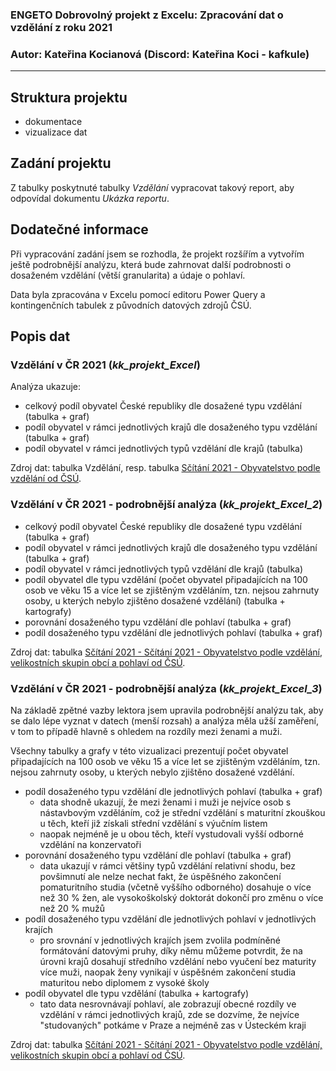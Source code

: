 ### ENGETO Dobrovolný projekt z Excelu: Zpracování dat o vzdělání z roku 2021

### Autor: Kateřina Kocianová (Discord: Kateřina Koci - kafkule)
-----



## Struktura projektu

- dokumentace
- vizualizace dat



## Zadání projektu

Z tabulky poskytnuté tabulky _Vzdělání_ vypracovat takový report, aby odpovídal dokumentu _Ukázka reportu_.



## Dodatečné informace

Při vypracování zadání jsem se rozhodla, že projekt rozšířím a vytvořím ještě podrobnější analýzu, která bude zahrnovat další podrobnosti o dosaženém vzdělání (větší granularita) a údaje o pohlaví. 

Data byla zpracována v Excelu pomocí editoru Power Query a kontingenčních tabulek z původních datových zdrojů ČSÚ.



## Popis dat

### Vzdělání v ČR 2021 (_kk_projekt_Excel_)

Analýza ukazuje:

- celkový podíl obyvatel České republiky dle dosažené typu vzdělání (tabulka + graf)
- podíl obyvatel v rámci jednotlivých krajů dle dosaženého typu vzdělání (tabulka + graf)
- podíl obyvatel v rámci jednotlivých typů vzdělání dle krajů (tabulka)

Zdroj dat: tabulka Vzdělání, resp. tabulka [Sčítání 2021 - Obyvatelstvo podle vzdělání od ČSÚ](https://data.gov.cz/datov%C3%A1-sada?iri=https%3A%2F%2Fdata.gov.cz%2Fzdroj%2Fdatov%C3%A9-sady%2F00025593%2Fd752b2704511a0e381d2e89385ad0b9f).
					

### Vzdělání v ČR 2021 - podrobnější analýza (_kk_projekt_Excel_2_)

- celkový podíl obyvatel České republiky dle dosažené typu vzdělání (tabulka + graf)
- podíl obyvatel v rámci jednotlivých krajů dle dosaženého typu vzdělání (tabulka + graf)
- podíl obyvatel v rámci jednotlivých typů vzdělání dle krajů (tabulka)
- podíl obyvatel dle typu vzdělání (počet obyvatel připadajících na 100 osob ve věku 15 a více let se zjištěným vzděláním, tzn. nejsou zahrnuty osoby, u kterých nebylo zjištěno dosažené vzdělání) (tabulka + kartografy)
- porovnání dosaženého typu vzdělání dle pohlaví (tabulka + graf)
- podíl dosaženého typu vzdělání dle jednotlivých pohlaví (tabulka + graf)

Zdroj dat: tabulka [Sčítání 2021 - Sčítání 2021 - Obyvatelstvo podle vzdělání, velikostních skupin obcí a pohlaví od ČSÚ](https://data.gov.cz/datov%C3%A1-sada?iri=https%3A%2F%2Fdata.gov.cz%2Fzdroj%2Fdatov%C3%A9-sady%2F00025593%2Fa615c137430950ac2febea8a00011ffc).

### Vzdělání v ČR 2021 - podrobnější analýza (_kk_projekt_Excel_3_)

Na základě zpětné vazby lektora jsem upravila podrobnější analýzu tak, aby se dalo lépe vyznat v datech (menší rozsah) a analýza měla užší zaměření, v tom to případě hlavně s ohledem na rozdíly mezi ženami a muži.

Všechny tabulky a grafy v této vizualizaci prezentují počet obyvatel připadajících na 100 osob ve věku 15 a více let se zjištěným vzděláním, tzn. nejsou zahrnuty osoby, u kterých nebylo zjištěno dosažené vzdělání.

- podíl dosaženého typu vzdělání dle jednotlivých pohlaví (tabulka + graf)
	- data shodně ukazují, že mezi ženami i muži je nejvíce osob s nástavbovým vzděláním, což je střední vzdělání s maturitní zkouškou u těch, kteří již získali střední vzdělání s výučním listem
	- naopak nejméně je u obou těch, kteří vystudovali vyšší odborné vzdělání na konzervatoři
- porovnání dosaženého typu vzdělání dle pohlaví (tabulka + graf)
	- data ukazují v rámci většiny typů vzdělání relativní shodu, bez povšimnutí ale nelze nechat fakt, že úspěšného zakončení pomaturitního studia (včetně vyššího odborného) dosahuje o více než 30 % žen, ale vysokoškolský doktorát dokončí pro změnu o více než 20 % mužů
- podíl dosaženého typu vzdělání dle jednotlivých pohlaví v jednotlivých krajích
	- pro srovnání v jednotlivých krajích jsem zvolila podmíněné formátování datovými pruhy, díky němu můžeme potvrdit, že na úrovni krajů dosahují středního vzdělání nebo vyučení bez maturity více muži, naopak ženy vynikají v úspěšném zakončení studia maturitou nebo diplomem z vysoké školy
- podíl obyvatel dle typu vzdělání (tabulka + kartografy)
	- tato data nesrovnávají pohlaví, ale zobrazují obecné rozdíly ve vzdělání v rámci jednotlivých krajů, zde se dozvíme, že nejvíce "studovaných" potkáme v Praze a nejméně zas v Ústeckém kraji

Zdroj dat: tabulka [Sčítání 2021 - Sčítání 2021 - Obyvatelstvo podle vzdělání, velikostních skupin obcí a pohlaví od ČSÚ](https://data.gov.cz/datov%C3%A1-sada?iri=https%3A%2F%2Fdata.gov.cz%2Fzdroj%2Fdatov%C3%A9-sady%2F00025593%2Fa615c137430950ac2febea8a00011ffc).